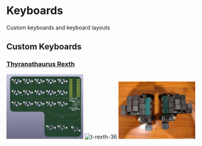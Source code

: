 # Keyboards

Custom keyboards and keyboard layouts

## Custom Keyboards

### [Thyranathaurus Rexth](https://github.com/erhickey/t-rexth)

<img src="https://raw.githubusercontent.com/erhickey/t-rexth/refs/heads/main/t-rexth-36-wired/images/pcb-3d.png" alt="t-rexth-36-wired" width="200"/>
<img src="https://raw.githubusercontent.com/erhickey/t-rexth/refs/heads/main/t-rexth-36/images/t-rexth.jpg" alt="t-rexth-36" width="200"/>
<img src="https://raw.githubusercontent.com/erhickey/t-rexth/refs/heads/main/t-rexth-30/images/choc30_double.jpg" alt="t-rexth-30" width="200"/>
